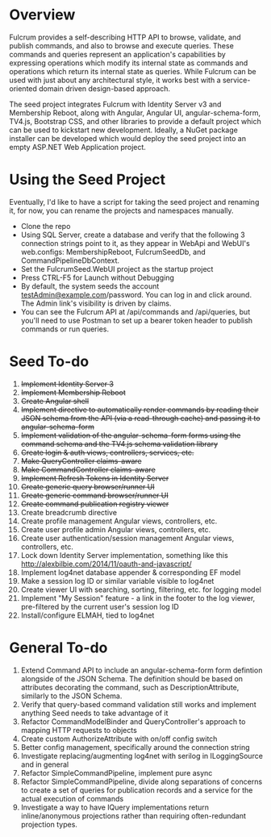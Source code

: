 Overview
======

Fulcrum provides a self-describing HTTP API to browse, validate, and publish commands, and also to browse and execute queries. These commands and queries represent an application's capabilities by expressing operations which modify its internal state as commands and operations which return its internal state as queries. While Fulcrum can be used with just about any architectural style, it works best with a service-oriented domain driven design-based approach. 

The seed project integrates Fulcrum with Identity Server v3 and Membership Reboot, along with Angular, Angular UI, angular-schema-form, TV4.js, Bootstrap CSS, and other libraries to provide a default project which can be used to kickstart new development. Ideally, a NuGet package installer can be developed which would deploy the seed project into an empty ASP.NET Web Application project.

Using the Seed Project
=======

Eventually, I'd like to have a script for taking the seed project and renaming it, for now, you can rename the projects and namespaces manually.

* Clone the repo
* Using SQL Server, create a database and verify that the following 3 connection strings point to it, as they appear in WebApi and WebUI's web.configs: MembershipReboot, FulcrumSeedDb, and CommandPipelineDbContext.
* Set the FulcrumSeed.WebUI project as the startup project
* Press CTRL-F5 for Launch without Debugging
* By default, the system seeds the account testAdmin@example.com/password. You can log in and click around. The Admin link's visibility is driven by claims.
* You can see the Fulcrum API at /api/commands and /api/queries, but you'll need to use Postman to set up a bearer token header to publish commands or run queries.

Seed To-do
=========
1. ~~Implement Identity Server 3~~
1. ~~Implement Membership Reboot~~
1. ~~Create Angular shell~~
1. ~~Implement directive to automatically render commands by reading their JSON schema from the API (via a read-through cache) and passing it to angular-schema-form~~
1. ~~Implement validation of the angular-schema-form forms using the command schema and the TV4.js schema validation library~~
1. ~~Create login & auth views, controllers, services, etc.~~
1. ~~Make QueryController claims-aware~~
1. ~~Make CommandController claims-aware~~
1. ~~Implement Refresh Tokens in Identity Server~~
1. ~~Create generic query browser/runner UI~~
1. ~~Create generic command browser/runner UI~~
1. ~~Create command publication registry viewer~~
1. Create breadcrumb directive
1. Create profile management Angular views, controllers, etc. 
1. Create user profile admin Angular views, controllers, etc. 
1. Create user authentication/session management Angular views, controllers, etc. 
1. Lock down Identity Server implementation, something like this http://alexbilbie.com/2014/11/oauth-and-javascript/
1. Implement log4net database appender & corresponding EF model 
1. Make a session log ID or similar variable visible to log4net 
1. Create viewer UI with searching, sorting, filtering, etc. for logging model
1. Implement "My Session" feature - a link in the footer to the log viewer, pre-filtered by the current user's session log ID 
1. Install/configure ELMAH, tied to log4net 


General To-do
=======
1. Extend Command API to include an angular-schema-form form defintion alongside of the JSON Schema. The definition should be based on attributes decorating the command, such as DescriptionAttribute, similarly to the JSON Schema.
1. Verify that query-based command validation still works and implement anything Seed needs to take advantage of it
1. Refactor CommandModelBinder and QueryController's approach to mapping HTTP requests to objects
1. Create custom AuthorizeAttribute with on/off config switch
1. Better config management, specifically around the connection string
1. Investigate replacing/augmenting log4net with serilog in ILoggingSource and in general
1. Refactor SimpleCommandPipeline, implement pure async
1. Refactor SimpleCommandPipeline, divide along separations of concerns to create a set of queries for publication records and a service for the actual execution of commands
1. Investigate a way to have IQuery implementations return inline/anonymous projections rather than requiring often-redundant projection types.
